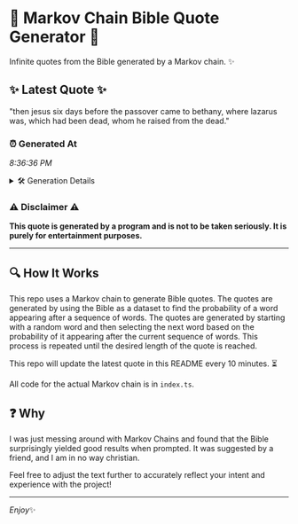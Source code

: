 # 📖 Markov Chain Bible Quote Generator 📖

Infinite quotes from the Bible generated by a Markov chain. ✨

## ✨ Latest Quote ✨
"then jesus six days before the passover came to bethany, where lazarus was, which had been dead, whom he raised from the dead."

### ⏰ Generated At
*8:36:36 PM*

<details>
    <summary>🛠️ Generation Details</summary>
    <p>
        <strong>🌱 Seed:</strong> then<br>
        <strong>🔄 Iterations:</strong> 22<br>
        <strong>📜 Context History:</strong><br>[ then ]: jesus<br>[ then, jesus ]: six<br>[ then, jesus, six ]: days<br>[ then, jesus, six, days ]: before<br>[ then, jesus, six, days, before ]: the<br>[ then, jesus, six, days, before, the ]: passover<br>[ jesus, six, days, before, the, passover ]: came<br>[ six, days, before, the, passover, came ]: to<br>[ days, before, the, passover, came, to ]: bethany,<br>[ before, the, passover, came, to, bethany, ]: where<br>[ the, passover, came, to, bethany,, where ]: lazarus<br>[ passover, came, to, bethany,, where, lazarus ]: was,<br>[ came, to, bethany,, where, lazarus, was, ]: which<br>[ to, bethany,, where, lazarus, was,, which ]: had<br>[ bethany,, where, lazarus, was,, which, had ]: been<br>[ where, lazarus, was,, which, had, been ]: dead,<br>[ lazarus, was,, which, had, been, dead, ]: whom<br>[ was,, which, had, been, dead,, whom ]: he<br>[ which, had, been, dead,, whom, he ]: raised<br>[ had, been, dead,, whom, he, raised ]: from<br>[ been, dead,, whom, he, raised, from ]: the<br>[ dead,, whom, he, raised, from, the ]: dead.<br>
    </p>
</details>

### ⚠️ Disclaimer ⚠️
**This quote is generated by a program and is not to be taken seriously. It is purely for entertainment purposes.**

---

## 🔍 How It Works

This repo uses a Markov chain to generate Bible quotes. The quotes are generated by using the Bible as a dataset to find the probability of a word appearing after a sequence of words. The quotes are generated by starting with a random word and then selecting the next word based on the probability of it appearing after the current sequence of words. This process is repeated until the desired length of the quote is reached.

This repo will update the latest quote in this README every 10 minutes. ⏳

All code for the actual Markov chain is in `index.ts`.

## ❓ Why

I was just messing around with Markov Chains and found that the Bible surprisingly yielded good results when prompted. 
It was suggested by a friend, and I am in no way christian.

Feel free to adjust the text further to accurately reflect your intent and experience with the project!

---

*Enjoy*✨

